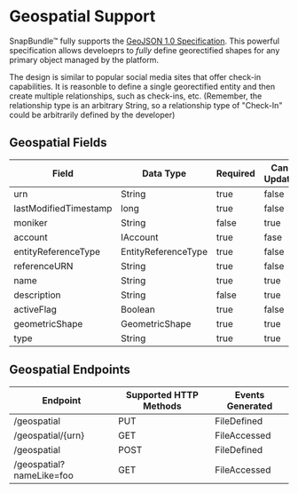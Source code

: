 # Geospatial Support
SnapBundle™ fully supports the [GeoJSON 1.0 Specification](http://geojson.org/geojson-spec.html). This powerful specification allows develoeprs to _fully_ define georectified shapes for any primary object managed by the platform.

The design is similar to popular social media sites that offer check-in capabilities. It is reasonble to define a single georectified entity and then create multiple relationships, such as check-ins, etc. (Remember, the relationship type is an arbitrary String, so a relationship type of "Check-In" could be arbitrarily defined by the developer)

## Geospatial Fields
Field | Data Type | Required | Can Update | Serialization Level | Default Value
------------ | ------------- | ------------ | ------------ | ------------ | ------------
urn | String  | true | false | Minimum | Generated
lastModifiedTimestamp | long   | true | false | Standard | Generated
moniker | String  | false | true | Standard | null
account | IAccount  | true | fase | Full | Generated
entityReferenceType | EntityReferenceType | true | false | Minimum |
referenceURN | String | true | false | Minimum |
name | String  | true | true | Minimum |
description | String  | false | true | Standard |
activeFlag | Boolean  | true | false | Standard  |
geometricShape | GeometricShape | true | true | Minimum | 
type | String | true | true | Minimum | 

## Geospatial Endpoints

Endpoint | Supported HTTP Methods | Events Generated
------------ | ------------- | ------------
/geospatial | PUT  | FileDefined
/geospatial/{urn} | GET | FileAccessed
/geospatial | POST  | FileDefined
/geospatial?nameLike=foo | GET | FileAccessed